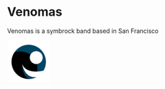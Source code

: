 # Venomas

Venomas is a symbrock band based in San Francisco

<img
  src="icon.svg"
  width="100"
/>
